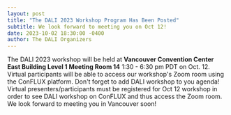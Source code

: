 ```yaml
---
layout: post
title: "The DALI 2023 Workshop Program Has Been Posted"
subtitle: We look forward to meeting you on Oct 12!
date: 2023-10-02 18:30:00 -0400
author: The DALI Organizers
---
```


The DALI 2023 workshop will be held at **Vancouver Convention Center East Building Level 1 Meeting Room 14** 1:30 - 6:30 pm PDT on Oct. 12. Virtual participants will be able to access our workshop's Zoom room using the ConFLUX platform. Don't forget to add DALI workshop to you agenda! Virtual presenters/participants must be registered for Oct 12 workshop in order to see DALI workshop on ConFLUX and thus access the Zoom room. We look forward to meeting you in Vancouver soon!
